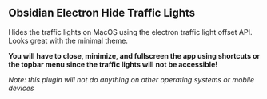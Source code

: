 ## Obsidian Electron Hide Traffic Lights

Hides the traffic lights on MacOS using the electron traffic light offset API. Looks great with the minimal theme.

**You will have to close, minimize, and fullscreen the app using shortcuts or the topbar menu since the traffic lights will not be accessible!**

_Note: this plugin will not do anything on other operating systems or mobile devices_
